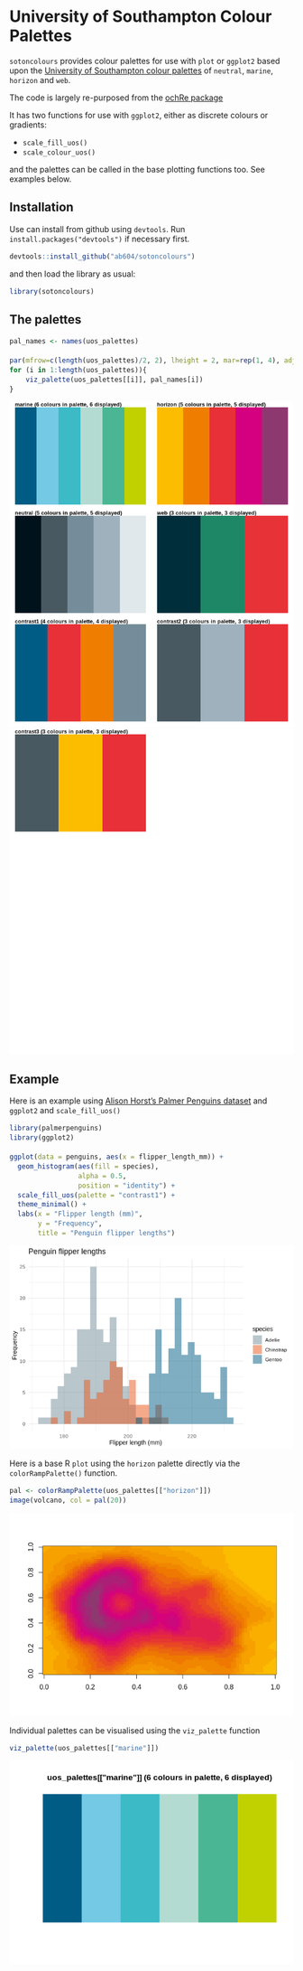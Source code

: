 
# University of Southampton Colour Palettes

`sotoncolours` provides colour palettes for use with `plot` or `ggplot2`
based upon the [University of Southampton colour
palettes](https://www.southampton.ac.uk/brand/category/colour/) of
`neutral`, `marine`, `horizon` and `web`.

The code is largely re-purposed from the [ochRe
package](https://github.com/ropenscilabs/ochRe)

It has two functions for use with `ggplot2`, either as discrete colours
or gradients:

  - `scale_fill_uos()`
  - `scale_colour_uos()`

and the palettes can be called in the base plotting functions too. See
examples below.

## Installation

Use can install from github using `devtools`. Run
`install.packages("devtools")` if necessary first.

``` r
devtools::install_github("ab604/sotoncolours")
```

and then load the library as usual:

``` r
library(sotoncolours)
```

## The palettes

``` r
pal_names <- names(uos_palettes)

par(mfrow=c(length(uos_palettes)/2, 2), lheight = 2, mar=rep(1, 4), adj = 0)
for (i in 1:length(uos_palettes)){
    viz_palette(uos_palettes[[i]], pal_names[i])
}
```

![](README_files/figure-gfm/show_palettes-1.png)<!-- -->![](README_files/figure-gfm/show_palettes-2.png)<!-- -->

## Example

Here is an example using [Alison Horst’s Palmer Penguins
dataset](https://github.com/allisonhorst/palmerpenguins) and `ggplot2`
and `scale_fill_uos()`

``` r
library(palmerpenguins)
library(ggplot2)

ggplot(data = penguins, aes(x = flipper_length_mm)) +
  geom_histogram(aes(fill = species), 
                 alpha = 0.5, 
                 position = "identity") +
  scale_fill_uos(palette = "contrast1") +
  theme_minimal() +
  labs(x = "Flipper length (mm)",
       y = "Frequency",
       title = "Penguin flipper lengths")
```

![](README_files/figure-gfm/penguin-example-1.png)<!-- -->

Here is a base R `plot` using the `horizon` palette directly via the
`colorRampPalette()` function.

``` r
pal <- colorRampPalette(uos_palettes[["horizon"]])
image(volcano, col = pal(20))
```

![](README_files/figure-gfm/base-plot-1.png)<!-- -->

Individual palettes can be visualised using the `viz_palette` function

``` r
viz_palette(uos_palettes[["marine"]])
```

![](README_files/figure-gfm/unnamed-chunk-1-1.png)<!-- -->
